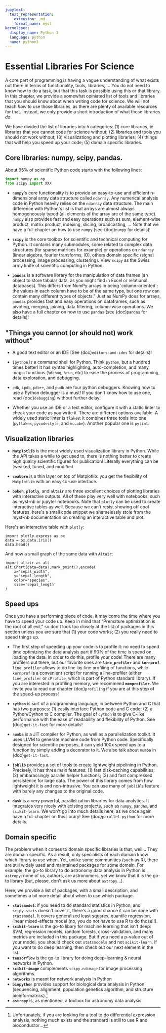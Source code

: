 ```yaml
---
jupytext:
  text_representation:
    extension: .md
    format_name: myst
kernelspec:
  display_name: Python 3
  language: python
  name: python3
---
```



# Essential Libraries For Science

A core part of programming is having a vague understanding of what exists
out there in terms of functionality, tools, libraries, … You do not need to
know how to do a task, but that this task is possible using this or that
library. In this chapter, we provide a somewhat opiniated list of tools and
libraries that you should know about when writing code for science. We will
not teach _how_ to use those libraries, as there are plenty of
available resources for that. Instead, we only provide a short
introduction of what those libraries _do_.

We have divided the list of libraries into 5 categories: (1) core libraries,
ie libraries that you cannot code for science without; (2) libraries and tools
you should not work without; (3) visualizationg and plotting libraries; (4)
things that will help you speed up your code; (5) domain specific libraries.

## Core libraries: numpy, scipy, pandas.

About 95% of scientific Python code starts with the following lines:

```python
import numpy as np
from scipy import XXX
```

- **`numpy`**'s core functionality is to provide an easy-to-use and efficient
  n-dimensional array data structure called `ndarray`. Any numerical analysis
  code in Python heavily relies on the `ndarray` data structure. The main
  difference with Python's list is that arrays are almost always homogeneously
  typed (all elements of the array are of the same type). `numpy` also
  provides fast and easy operations such as sum, element-wise product, matrix
  product, indexing, slicing, broadcasting, … Note that we have a full chapter
  on how to use `numpy` (see {doc}`numpy` for details)!

- **`scipy`** is the core toolbox for scientific and technical computing for
  Python. It contains many submodules, some related to complex data structures
  (for sparse matrices for example) or operations on `ndarray` (linear
  algebra, fourier transforms, IO), others domain specific (signal processing,
  image processing, clustering). View `scipy` as the Swiss army knife of
  scientific computing in Python.

- **`pandas`** is a software library for the manipulation of data frames (an
  object to store tabular data, as you might find in Excel or relational
  databases). This differs from NumPy arrays in being 'column-oriented': the
  values in each column have to be of the same type, but one row can contain
  many different types of objects." Just as NumPy does for arrays,
  `pandas` provides fast and easy operations on dataframes, such as pivoting,
  merging, joining, data filtering, column-wise operations. We also have a
  full chapter on how to use `pandas` (see {doc}`pandas` for details)!

## "Things you cannot (or should not) work without"

- A good text editor or an IDE (See {doc}`editors-and-ides` for details)!

- `ipython` is a command shell for Python. Think `python`, but a hundred times
  better! It has syntax highlighting, auto-completion, and many magic
  functions (`%debug`, `%run`, etc) to ease the process of programming, data
  exploration, and debugging.

- `pdb`, `ipdb`, `pdb++`, and `pudb` are four python debuggers. Knowing how to use a
  Python debugger is a must! If you don't know how to use one, read
  {doc}`debugging`) without further delay!


- Whether you use an IDE or a text editor, configure it with a static linter
  to check your code as you write it. There are different options available. A
  widely used static linter is `flake8`: it combines three tools into one
  (`pyflakes`, `pycodestyle`, and `mccabe`). Another popular one is `pylint`.


## Visualization libraries

- **`Matplotlib`** is the most widely used visualization library in Python.
  While the API takes a while to get used to, there is nothing better to
  create high quality scientific figures for publication! Literally everything
  can be tweaked, tuned, and modified.

- **`seaborn`** is a thin layer on top of Matplotlib: you get the flexibility
  of `Matplotlib` with an easy-to-use interface.

- **`bokeh`**, **`plotly`**, and **`altair`** are three excellent choices of
  plotting libraries with interactive outputs. All of these play very well
  with notebooks, such as myst-nb or jupyter notebooks. Note that `plotly` can
  be used to create interactive tables as well. Because we can't resist
  showing off cool features, here's a small code snippet we shamelessly stole
  from the myst-nb documentation on creating an interactive table and plot.


Here's an interactive table with `plotly`:

```{code-cell} python
import plotly.express as px
data = px.data.iris()
data.head()
```

And now a small graph of the same data with `Altair`:
```{code-cell} python
import altair as alt
alt.Chart(data=data).mark_point().encode(
    x="sepal_width",
    y="sepal_length",
    color="species",
    size='sepal_length'
)
```


## Speed ups

Once you have a performing piece of code, it may come the time where you have
to speed your code up. Keep in mind that "Premature optimization is the root
of all evil," so don't look too closely at the list of packages in this
section unless you are sure that (1) your code works; (2) you really need to
speed things up.

- The first step of speeding up your code is to profile it: no need to spend
  time optimizing the data analysis part if 90% of the time is spend on
  loading the data. In order to do this, profile your code! There are many
  profilers out there, but our favorite ones are **`line_profiler`** and
  **`kernprof`**. `line_profiler` allows to do line-by-line profiling of
  functions, while `kernprof` is a convenient script for running a
  line-profiler (either `line_profiler` or `cProfile`, which is part of Python
  standard library). If you are interested in profiling memory, we recommend
  **`memprofiler`**. We invite you to read our chapter {doc}`profiling` if you
  are at this step of the speed-up process!

- **`cython`** is sort of a programming language, in between Python and C that
  has two purposes: (1) easily interface Python code and C code; (2) a
  Python/Cython to C compiler. The goal of `cython` is to give C-like
  performance with the ease of readability and flexibility of Python. See
  {doc}`get-it-fast` for more details!

- **`numba`** is a JIT compiler for Python, as well as a parallelization
  toolkit. It uses LLVM to generate machine code from Python code.
  Specifically designed for scientific purposes, it can yield 100x speed ups
  to a function by simply adding a decorator to it. We also talk about
  `numba` in {doc}`get-it-fast`.

- **`joblib`** provides a set of tools to create lightweight pipelining in
  Python. Precisely, it has three main features: (1) fast disk-caching
  capabilities; (2) embarassingly parallel helper functions; (3) and fast
  compressed persistence for large data. The power of this library comes from
  how lightweight it is and non-intrusive. You can use many of `joblib`'s
  feature with barely any changes to the original code.

- **`dask`** is a very powerful, parallelization libraries for data analytics.
  It integrates very nicely with existing projects, such as `numpy`, `pandas`, and
  `scikit-learn`. We won't go into much details here, as we once again have a
  full chapter on this library! See {doc}`parallel-python` for more details.

## Domain specific

The problem when it comes to domain specific libraries is that, well… They are
domain specific. As a result, only specialists of each domain know which
library to use when. Yet, unlike some communities (such as R), there are still
widely used and maintained packages for some domain. For example, the go-to
library to do astronomy data analysis in Python is `astropy`: none of us,
authors, are astronomers, yet we know that it is the go-to library (but,
please, don't ask us more about `astropy`…).

Here, we provide a list of packages, with a small description, and sometimes a
bit more detail about when to use which package.

- **`statsmodel`**: if you need to do standard statistics in Python, and
  `scipy.stats` doesn't cover it, there's a good chance it can be done with
  `statsmodel`.  It covers generalized least squares, quantile regression,
  linear mixed-effects model (no, you do not have to use R to do those!!).
- **`scikit-learn`** is the go-to libary for machine learning that isn't deep:
  SVM, regression models, random forests, cross-validation, and many metrics
  are included in this package. But if you need a p-value out of your model,
  you should check out `statsmodels` and not `scikit-learn`. If you want to do
  deep learning, then check out our next element in the list.
- **`tensorflow`** is the go-to library for doing deep-learning & neural networks
  in Python.
- **`scikit-image`** complements `scipy.ndimage` for image processing algorithms.
- **`networkx`** is meant for network analysis in Python
- **`biopython`** provides support for biological data analysis in Python
  (sequencing, alignment, population genetics algorithm, and structure
  bioinformatrics).[^DE_analysis]
- **`astropy`** is, as mentioned, a toolbox for astronomy data analysis.

[^DE_analysis]: Unfortunately, if you are looking for a tool to do
    differential expression analysis, nothing much exists and the standard is
    still to use R and bioconductor…

